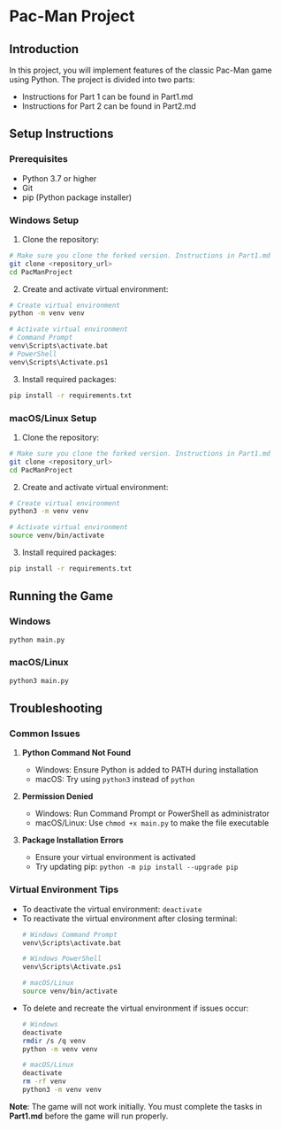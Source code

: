 
# Pac-Man Project

## Introduction
In this project, you will implement features of the classic Pac-Man game using Python. The project is divided into two parts:
- Instructions for Part 1 can be found in Part1.md
- Instructions for Part 2 can be found in Part2.md

## Setup Instructions

### Prerequisites
- Python 3.7 or higher
- Git
- pip (Python package installer)


### Windows Setup

1. Clone the repository:
```bash
# Make sure you clone the forked version. Instructions in Part1.md
git clone <repository_url>
cd PacManProject
```

2. Create and activate virtual environment:
```bash
# Create virtual environment
python -m venv venv

# Activate virtual environment
# Command Prompt
venv\Scripts\activate.bat
# PowerShell
venv\Scripts\Activate.ps1
```

3. Install required packages:
```bash
pip install -r requirements.txt
```

### macOS/Linux Setup

1. Clone the repository:
```bash
# Make sure you clone the forked version. Instructions in Part1.md
git clone <repository_url>
cd PacManProject
```

2. Create and activate virtual environment:
```bash
# Create virtual environment
python3 -m venv venv

# Activate virtual environment
source venv/bin/activate
```

3. Install required packages:
```bash
pip install -r requirements.txt
```

## Running the Game

### Windows
```bash
python main.py
```

### macOS/Linux
```bash
python3 main.py
```

## Troubleshooting

### Common Issues

1. **Python Command Not Found**
   - Windows: Ensure Python is added to PATH during installation
   - macOS: Try using `python3` instead of `python`

2. **Permission Denied**
   - Windows: Run Command Prompt or PowerShell as administrator
   - macOS/Linux: Use `chmod +x main.py` to make the file executable

3. **Package Installation Errors**
   - Ensure your virtual environment is activated
   - Try updating pip: `python -m pip install --upgrade pip`

### Virtual Environment Tips

- To deactivate the virtual environment: `deactivate`
- To reactivate the virtual environment after closing terminal:
  ```bash
  # Windows Command Prompt
  venv\Scripts\activate.bat
  
  # Windows PowerShell
  venv\Scripts\Activate.ps1
  
  # macOS/Linux
  source venv/bin/activate
  ```
- To delete and recreate the virtual environment if issues occur:
  ```bash
  # Windows
  deactivate
  rmdir /s /q venv
  python -m venv venv

  # macOS/Linux
  deactivate
  rm -rf venv
  python3 -m venv venv
  ```

**Note**: The game will not work initially. You must complete the tasks in **Part1.md** before the game will run properly.
